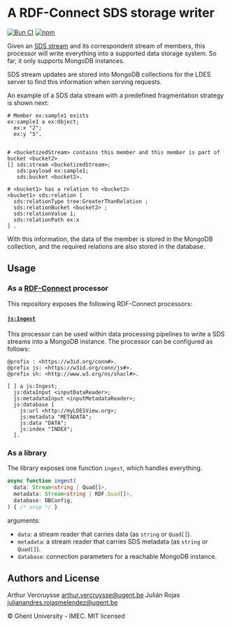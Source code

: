 # A RDF-Connect SDS storage writer

[![Bun CI](https://github.com/rdf-connect/sds-storage-writer-ts/actions/workflows/build-test.yml/badge.svg)](https://github.com/rdf-connect/sds-storage-writer-ts/actions/workflows/build-test.yml) [![npm](https://img.shields.io/npm/v/@rdfc/sds-storage-writer-ts.svg?style=popout)](https://npmjs.com/package/@rdfc/sds-storage-writer-ts)

Given an [SDS stream](https://w3id.org/sds/specification) and its correspondent stream of members, this processor will write everything into a supported data storage system. So far, it only supports MongoDB instances.

SDS stream updates are stored into MongoDB collections for the LDES server to find this information when serving requests.

An example of a SDS data stream with a predefined fragmentation strategy is shown next:

```turtle
# Member ex:sample1 exists
ex:sample1 a ex:Object;
  ex:x "2";
  ex:y "5".


# <bucketizedStream> contains this member and this member is part of bucket <bucket2>
[] sds:stream <bucketizedStream>;
   sds:payload ex:sample1;
   sds:bucket <bucket2>.

# <bucket1> has a relation to <bucket2>
<bucket1> sds:relation [
  sds:relationType tree:GreaterThanRelation ;
  sds:relationBucket <bucket2> ;
  sds:relationValue 1;
  sds:relationPath ex:x 
] .
```

With this information, the data of the member is stored in the MongoDB collection, and the required relations are also stored in the database.

## Usage

### As a [RDF-Connect](https://rdf-connect.github.io/rdfc.github.io/) processor

This repository exposes the following RDF-Connect processors:

#### [`js:Ingest`](https://github.com/rdf-connect/sds-storage-writer-mongo/blob/master/configs/processor.ttl#L41)

This processor can be used within data processing pipelines to write a SDS streams into a MongoDB instance. The processor can be configured as follows:

```turtle
@prefix : <https://w3id.org/conn#>.
@prefix js: <https://w3id.org/conn/js#>.
@prefix sh: <http://www.w3.org/ns/shacl#>.

[ ] a js:Ingest;
  js:dataInput <inputDataReader>;
  js:metadataInput <inputMetadataReader>;
  js:database [
    js:url <http://myLDESView.org>;
    js:metadata "METADATA";
    js:data "DATA";
    js:index "INDEX";
  ].
```

### As a library

The library exposes one function `ingest`, which handles everything.

```typescript
async function ingest(
  data: Stream<string | Quad[]>, 
  metadata: Stream<string | RDF.Quad[]>, 
  database: DBConfig,
) { /* snip */ }
```

arguments:

- `data`: a stream reader that carries data (as `string` or `Quad[]`).
- `metadata`: a stream reader that carries SDS metadata (as `string` or `Quad[]`).
- `database`: connection parameters for a reachable MongoDB instance.

## Authors and License

Arthur Vercruysse <arthur.vercruysse@ugent.be>
Julián Rojas <julianandres.rojasmelendez@ugent.be>

© Ghent University - IMEC. MIT licensed
